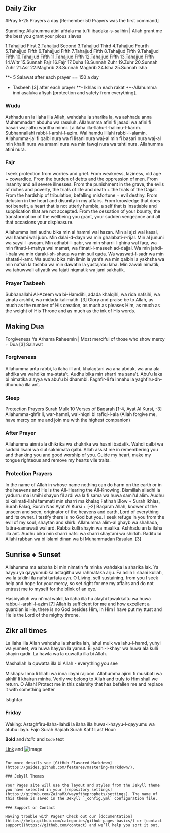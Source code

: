 ## Daily Zikr

#Pray 5-25 Prayers a day [Remember 50 Prayers was the first command]

Standing: Allahumma atini afdala ma tu'ti ibadaka-s-salihin | Allah grant me the best you grant your pious slaves

1.Tahajjud First
2.Tahajjud Second
3.Tahajjud Third
4.Tahajjud Fourth
5.Tahajjud Fifth
6.Tahajjud Fifth
7.Tahajjud Fifth
8.Tahajjud Fifth
9.Tahajjud Fifth
10.Tahajjud Fifth
11.Tahajjud Fifth
12.Tahajjud Fifth
13.Tahajjud Fifth
14.Witr
15.Sunnah Fajr
16.Fajr
17.Duha
18.Sunnah Zuhr
19.Zuhr
20.Sunnah Zuhr
21.Asr
22.Maghrib
23.Sunnah Maghrib
24.Isha
25.Sunnah Isha


**- 5 Salawat after each prayer == 150 a day
  - Tasbeeh [3] after each prayer
**- Ikhlas in each rakat
**-Allahumma inni asaluka afiyah [protection and safety from everything].

### Wudu
Ashhadu an la ilaha illa Allah, wahdahu la sharika la, wa ashhadu anna Muhammadan abduhu wa rasuluh. Allahumma afini fi jasadi wa afini fi basari waj-alhu waritha minni. La ilaha illa-llahu-l-halimu-l-karim. Subhannallahi rabbi-l-arshi-l-azim. Wal hamdu lillahi rabbi-l-alamin. Allahumma-jal fi qalbi nura wa fi lisani nura waj-al min fi basari nura waj-al min khalfi nura wa amami nura wa min fawqi nura wa tahti nura. Allahumma atini nura.

### Fajr
I seek protection from worries and grief. From weakness, laziness, old age + cowardice.
From the burden of debts and the oppression of men. From insanity and all severe illnesses. From the punishment in the grave, the evils of riches and poverty, the trials of life and death + the trials of the Dajjal. From the hardship of tribulation, befalling misfortune + evil destiny. From delusion in the heart and disunity in my affairs. From knowledge that does not benefit, a heart that is not utterly humble, a self that is insatiable and supplication that are not accepted. From the cessation of your bounty, the transformation of the wellbeing you grant, your sudden vengeance and all that occasions your displeasure. 

Allahumma inni audhu bika min al hammi wal hazan. Min al ajzi wal kasal, wal harami wal jubn. Min dalai-d-dayn wa min ghalabati-r-rijal. Min al jununi wa sayyi-l-asqam. Min adhabi-l-qabr, wa min sharri-l-ghina wal faqr, wa min fitnati-l-mahya wal mamat, wa fitnati-l-maseeh ad-dajjal. Wa min jahdi-l-bala wa min daraki-sh-shaqa wa min suil qada. Wa waswati-l-sadr wa min shatati-l-amr. Wa audhu bika min ilmin la yanfa wa min qalbin la yakhsha wa min nafsin la tashba wa min dawatin la yustajabu laha. Min zawali nimatik, wa tahuwwali afiyatik wa fajati niqmatik wa jami sakhatik.
 
### Prayer Tasbeeh
Subhanallahi Al-Azeem wa bi-Hamdihi, adada khalqihi, wa rida nafsihi, wa zinata arshihi, wa midada kalimatih. [3]
Glory and praise be to Allah, as much as the number of His creation, as much as pleases Him, as much as the weight of His Throne and as much as the ink of His words. 

## Making Dua
Forgiveness
Ya Arhama Raheemin | Most merciful of those who show mercy + Dua [3]
Salawat

### Forgiveness
Allahumma anta rabbi, la ilaha ill ant, khalaqtani wa ana abduk, wa ana ala ahdika wa wahdika ma-stata't. Audhu bika min sharri ma sana't. Abu'u laka bi nimatika alayya wa abu'u bi dhanmbi. Faghfir-li fa innahu la yaghfiru-dh-dhunuba illa ant.

### Sleep
Protection Prayers
Surah Mulk
10 Verses of Baqarah [1-4, Ayat Al Kursi, -3] 
Allahumma-ghfir li, war-hamni, wal-hiqni bi rafiqi-l-ala 
(Allah forgive me, have mercy on me and join me with the highest companion)


### After Prayer
Allahumma ainni ala dhikrika wa shukrika wa husni ibadatik. Wahdi qalbi wa saddid lisani wa slul sakhimata qalbi.
Allah assist me in remembering you and thanking you and good worship of you. Guide my heart, make my tongue righteous and remove my hearts vile traits.


### Protection Prayers
In the name of Allah in whose name nothing can do harm on the earth or in the heavens and He is the All-Hearing the All-Knowing.
Bismillah alladhi la yadurru ma ismihi shayun fil ardi wa la fi sama wa huwa sami'ul alim.
Audhu bi kalimati-llahi tammati min sharri ma khalaq
Fatihah
Blow + Surah Ikhlas, Surah Falaq, Surah Nas
Ayat Al Kursi + [-2] Baqarah
Allah, knower of the unseen and seen, originator of the heavens and earth, Lord of everything and its owner. I testify there is no God but you. I seek refuge in you from the evil of my soul, shaytan and shirk.
Allahumma alim-al ghayb wa shahada, fatira-samawati wal ard. Rabba kulli shayin wa maalika. Ashhadu an la ilaha illa ant. Audhu bika min sharri nafsi wa sharri shaytani wa shirkih.
Raditu bi Allahi rabban wa bi Islami dinan wa bi Muhammadan Rasulan.
[3]

## Sunrise + Sunset
Allahumma ma asbaha bi min nimatin fa minka wahdaka la sharika lak. Ya hayyu ya qayyumubika astagithu wa rahmataka arju. Fa aslih li shani kullah, wa la takilni ila nafsi tarfata ayn. 
O Living, self sustaining, from you I seek help and hope for your mercy, so set right for me my affairs and do not entrust me to myself for the blink of an eye.

Hasbiyalluh wa ni'mal wakil, la ilaha illa hu alayhi tawakkaltu wa huwa rabbu-l-arshi-l-azim [7]
Allah is sufficient for me and how excellent a guardian is He, there is no God besides Him, in Him I have put my ttust and He is the Lord of the mighty throne.

## Zikr all times
La ilaha illa Allah wahdahu la sharika lah, lahul mulk wa lahu-l-hamd, yuhyi wa yumeet, wa huwa hayyun la yamut. Bi yadhi-l-khayr wa huwa ala kulli shayin qadir.
La hawla wa la quwatta illa bi Allah.

Mashallah la quwatta illa bi Allah - everything you see

Mishaps:
Inna li lillahi wa inna ilayhi rajioon. Allahumma ajirni fi musibati wa akhlif li khairan minha.
Verily we belong to Allah and truly to Him shall we return. O Allah! Protect me in this calamity that has befallen me and replace it with something better

Istighfar

### Friday
Waking: Astaghfiru-llaha-llahdi la ilaha illa huwa-l-hayyu-l-qayyumu wa atubu ilayh.
Fajr: Surah Sajdah
Surah Kahf
Last Hour: 


**Bold** and _Italic_ and `Code` text

[Link](url) and ![Image](src) 
```

For more details see [GitHub Flavored Markdown](https://guides.github.com/features/mastering-markdown/).

### Jekyll Themes

Your Pages site will use the layout and styles from the Jekyll theme you have selected in your [repository settings](https://github.com/ZainaMX/wayoftheprophets/settings). The name of this theme is saved in the Jekyll `_config.yml` configuration file.

### Support or Contact

Having trouble with Pages? Check out our [documentation](https://help.github.com/categories/github-pages-basics/) or [contact support](https://github.com/contact) and we’ll help you sort it out.
